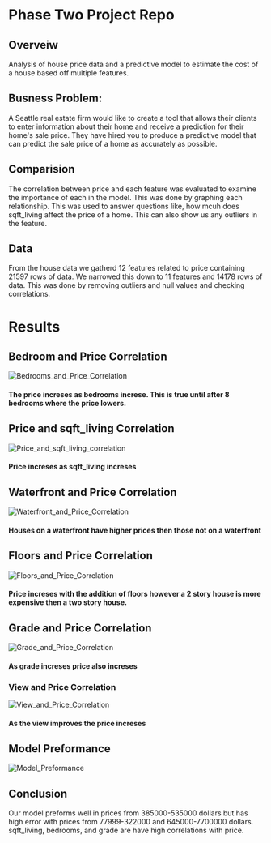 # Phase Two Project Repo
## Overveiw
Analysis of house price data and a predictive model to estimate the cost of a house based off multiple features.

## Busness Problem:
A Seattle real estate firm would like to create a tool that allows their clients to enter information about their home and receive a prediction for their home's sale price. They have hired you to produce a predictive model that can predict the sale price of a home as accurately as possible.

## Comparision 
The correlation between price and each feature was evaluated to examine the importance of each in the model.  This was done by graphing each relationship.  This was used to answer questions like, how mcuh does sqft_living affect the price of a home.  This can also show us any outliers in the feature.

## Data
From the house data we gatherd 12 features related to price containing 21597 rows of data.  We narrowed this down to 11 features and 14178 rows of data.  This was done by removing outliers and null values and checking correlations.

# Results

## Bedroom and Price Correlation

![Bedrooms_and_Price_Correlation](./images/Bedrooms_and_Price_Correlation.png)
#### The price increses as bedrooms increse.  This is true until after 8 bedrooms where the price lowers.

## Price and sqft_living Correlation

![Price_and_sqft_living_correlation](./images/Price_and_sqft_living_correlation.png)
#### Price increses as sqft_living increses
## Waterfront and Price Correlation

![Waterfront_and_Price_Correlation](./images/Waterfront_and_Price_Correlation.png)
#### Houses on a waterfront have higher prices then those not on a waterfront
## Floors and Price Correlation

![Floors_and_Price_Correlation](./images/Floors_and_Price_Correlation.png)
#### Price increses with the addition of floors however a 2 story house is more expensive then a two story house.
## Grade and Price Correlation

![Grade_and_Price_Correlation](./images/Grade_and_Price_Correlation.png)
#### As grade increses price also increses
### View and Price Correlation

![View_and_Price_Correlation](./images/View_and_Price_Correlation.png)
#### As the view improves the price increses
## Model Preformance

![Model_Preformance](./images/Model_Preformance.png)

## Conclusion

Our model preforms well in prices from 385000-535000 dollars but has high error with prices from 77999-322000 and 645000-7700000 dollars.  sqft_living, bedrooms, and grade are have high correlations with price.